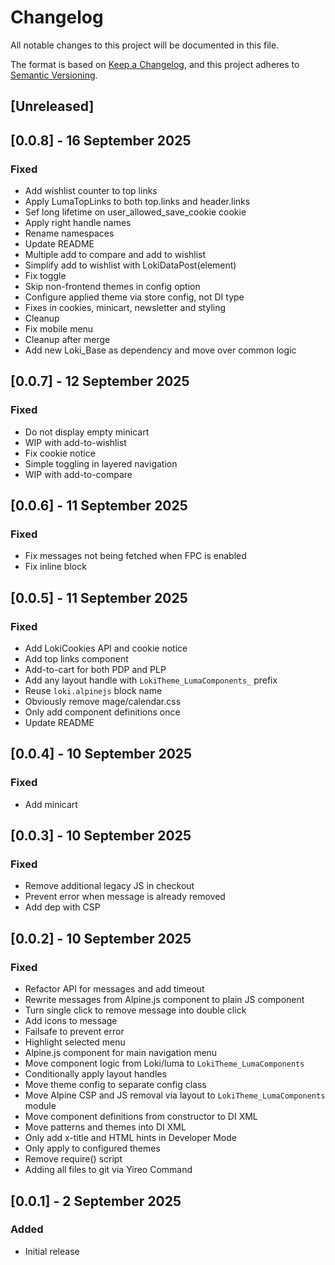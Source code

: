 # Changelog
All notable changes to this project will be documented in this file.

The format is based on [Keep a Changelog](https://keepachangelog.com/en/1.0.0/),
and this project adheres to [Semantic Versioning](https://semver.org/spec/v2.0.0.html).

## [Unreleased]

## [0.0.8] - 16 September 2025
### Fixed
- Add wishlist counter to top links
- Apply LumaTopLinks to both top.links and header.links
- Sef long lifetime on user_allowed_save_cookie cookie
- Apply right handle names
- Rename namespaces
- Update README
- Multiple add to compare and add to wishlist
- Simplify add to wishlist with LokiDataPost(element)
- Fix toggle
- Skip non-frontend themes in config option
- Configure applied theme via store config, not DI type
- Fixes in cookies, minicart, newsletter and styling
- Cleanup
- Fix mobile menu
- Cleanup after merge
- Add new Loki_Base as dependency and move over common logic

## [0.0.7] - 12 September 2025
### Fixed
- Do not display empty minicart
- WIP with add-to-wishlist
- Fix cookie notice
- Simple toggling in layered navigation
- WIP with add-to-compare

## [0.0.6] - 11 September 2025
### Fixed
- Fix messages not being fetched when FPC is enabled
- Fix inline block

## [0.0.5] - 11 September 2025
### Fixed
- Add LokiCookies API and cookie notice
- Add top links component
- Add-to-cart for both PDP and PLP
- Add any layout handle with `LokiTheme_LumaComponents_` prefix
- Reuse `loki.alpinejs` block name
- Obviously remove mage/calendar.css
- Only add component definitions once
- Update README

## [0.0.4] - 10 September 2025
### Fixed
- Add minicart

## [0.0.3] - 10 September 2025
### Fixed
- Remove additional legacy JS in checkout
- Prevent error when message is already removed
- Add dep with CSP

## [0.0.2] - 10 September 2025
### Fixed
- Refactor API for messages and add timeout
- Rewrite messages from Alpine.js component to plain JS component
- Turn single click to remove message into double click
- Add icons to message
- Failsafe to prevent error
- Highlight selected menu
- Alpine.js component for main navigation menu
- Move component logic from Loki/luma to `LokiTheme_LumaComponents`
- Conditionally apply layout handles
- Move theme config to separate config class
- Move Alpine CSP and JS removal via layout to `LokiTheme_LumaComponents` module
- Move component definitions from constructor to DI XML
- Move patterns and themes into DI XML
- Only add x-title and HTML hints in Developer Mode
- Only apply to configured themes
- Remove require() script
- Adding all files to git via Yireo Command

## [0.0.1] - 2 September 2025
### Added
- Initial release
